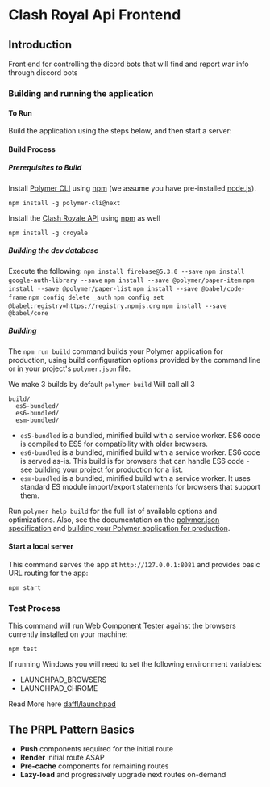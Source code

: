 # Clash Royal Api Frontend

## Introduction

Front end for controlling the dicord bots that will find and report war info through discord bots

### Building and running the application

#### To Run

Build the application using the steps below, and then start a server:

#### Build Process

##### Prerequisites to Build

Install [Polymer CLI](https://github.com/Polymer/polymer-cli) using
[npm](https://www.npmjs.com) (we assume you have pre-installed [node.js](https://nodejs.org)).

    npm install -g polymer-cli@next

Install the [Clash Royale API](https://thelearneer.github.io/croyale/) using [npm](https://www.npmjs.com) as well

    npm install -g croyale

##### Building the dev database

Execute the following:
    `npm install firebase@5.3.0 --save`
    `npm install google-auth-library --save`
    `npm install --save @polymer/paper-item`
    `npm install --save @polymer/paper-list`
    `npm install --save @babel/code-frame`
    `npm config delete _auth`
    `npm config set @babel:registry=https://registry.npmjs.org`
    `npm install --save @babel/core`

##### Building

The `npm run build` command builds your Polymer application for production, using build configuration options provided by the command line or in your project's `polymer.json` file.

We make 3 builds by default
`polymer build` Will call all 3

```
build/
  es5-bundled/
  es6-bundled/
  esm-bundled/
```

* `es5-bundled` is a bundled, minified build with a service worker. ES6 code is compiled to ES5 for compatibility with older browsers.
* `es6-bundled` is a bundled, minified build with a service worker. ES6 code is served as-is. This build is for browsers that can handle ES6 code - see [building your project for production](https://www.polymer-project.org/3.0/toolbox/build-for-production#compiling) for a list.
* `esm-bundled` is a bundled, minified build with a service worker. It uses standard ES module import/export statements for browsers that support them.

Run `polymer help build` for the full list of available options and optimizations. Also, see the documentation on the [polymer.json specification](https://www.polymer-project.org/3.0/docs/tools/polymer-json) and [building your Polymer application for production](https://www.polymer-project.org/3.0/toolbox/build-for-production).

#### Start a local server

This command serves the app at `http://127.0.0.1:8081` and provides basic URL
routing for the app:

    npm start

### Test Process

This command will run [Web Component Tester](https://github.com/Polymer/web-component-tester)
against the browsers currently installed on your machine:

    npm test

If running Windows you will need to set the following environment variables:

* LAUNCHPAD_BROWSERS
* LAUNCHPAD_CHROME

Read More here [daffl/launchpad](https://github.com/daffl/launchpad#environment-variables-impacting-local-browsers-detection)

## The PRPL Pattern Basics

* **Push** components required for the initial route
* **Render** initial route ASAP
* **Pre-cache** components for remaining routes
* **Lazy-load** and progressively upgrade next routes on-demand
